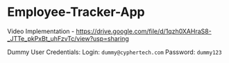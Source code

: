 # Employee-Tracker-App

Video Implementation - https://drive.google.com/file/d/1qzh0XAHraS8-_JTTe_pkPxBt_uhFzvTc/view?usp=sharing

Dummy User Credentials:
Login: `dummy@cyphertech.com`
Password: `dummy123`
